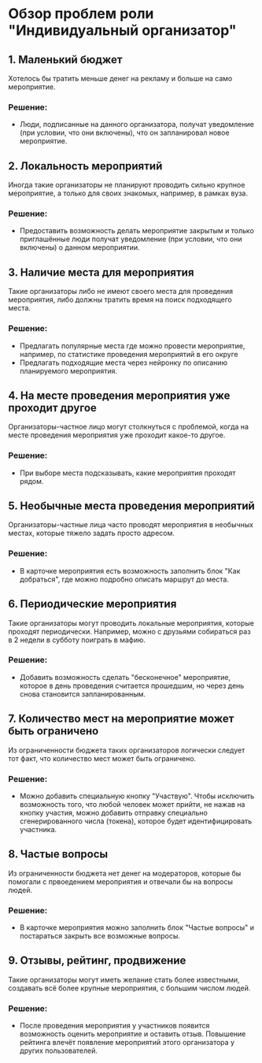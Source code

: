 # Обзор проблем роли "Индивидуальный организатор"

## 1. Маленький бюджет

Хотелось бы тратить меньше денег на рекламу и больше на само мероприятие.

### Решение:

* Люди, подписанные на данного организатора, получат уведомление (при условии, что они включены), что он запланировал новое мероприятие.

## 2. Локальность мероприятий

Иногда такие организаторы не планируют проводить сильно крупное мероприятие, а только для своих знакомых, например, в рамках вуза.

### Решение:

* Предоставить возможность делать мероприятие закрытым и только приглашённые люди получат уведомление (при условии, что они включены) о данном мероприятии.

## 3. Наличие места для мероприятия

Такие организаторы либо не имеют своего места для проведения мероприятия, либо должны тратить время на поиск подходящего места.

### Решение:

* Предлагать популярные места где можно провести мероприятие, например, по статистике проведения мероприятий в его округе
* Предлагать подходящие места через нейронку по описанию планируемого мероприятия.

## 4. На месте проведения мероприятия уже проходит другое

Организаторы-частное лицо могут столкнуться с проблемой, когда на месте проведения мероприятия уже проходит какое-то другое.

### Решение:

* При выборе места подсказывать, какие мероприятия проходят рядом.

## 5. Необычные места проведения мероприятий

Организаторы-частные лица часто проводят мероприятия в необычных местах, которые тяжело задать просто адресом.

### Решение:

* В карточке мероприятия есть возможность заполнить блок "Как добраться", где можно подробно описать маршрут до места.

## 6. Периодические мероприятия

Такие организаторы могут проводить локальные мероприятия, которые проходят периодически. Например, можно с друзьями собираться раз в 2 недели в субботу поиграть в мафию.

### Решение:

* Добавить возможность сделать "бесконечное" мероприятие, которое в день проведения считается прошедшим, но через день снова становится запланированным.

## 7. Количество мест на мероприятие может быть ограничено

Из ограниченности бюджета таких организаторов логически следует тот факт, что количество мест может быть ограничено.

### Решение:

* Можно добавить специальную кнопку "Участвую". Чтобы исключить возможность того, что любой человек может прийти, не нажав на кнопку участия, можно добавить отправку специально сгенерированного числа (токена), которое будет идентифицировать участника.

## 8. Частые вопросы

Из ограниченности бюджета нет денег на модераторов, которые бы помогали с првоедением мероприятия и отвечали бы на вопросы людей. 

### Решение:

* В карточке мероприятия можно заполнить блок "Частые вопросы" и постараться закрыть все возможные вопросы.

## 9. Отзывы, рейтинг, продвижение

Такие организаторы могут иметь желание стать более известными, создавать всё более крупные мероприятия, с большим числом людей.

### Решение:

* После проведения мероприятия у участников появится возможность оценить мероприятие и оставить отзыв. Повышение рейтинга влечёт появление мероприятий этого организатора у других пользователей.
